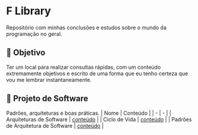 # F Library
Repositório com minhas conclusões e estudos sobre o mundo da programação no geral.

## 🎯 Objetivo
Ter um local para realizar consultas rápidas, com um conteúdo extremamente objetivos e escrito de uma forma que eu tenho certeza que vou me lembrar instantaneamente.

## 📝 Projeto de Software
Padrões, arquiteturas e boas práticas.
| Nome | Conteúdo |
| - | - |
| Arquiteturas de Software | [conteúdo]() |
| Ciclo de Vida | [conteúdo]() |
| Padrões de Arquitetura de Software | [conteúdo]() |
